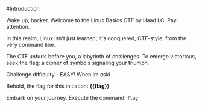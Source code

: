 #Introduction

Wake up, hacker. Welcome to the Linux Basics CTF by Haad LC. Pay attention.

In this realm, Linux isn't just learned; it's conquered, CTF-style, from the very command line.

The CTF unfurls before you, a labyrinth of challenges. To emerge victorious, seek the flag: a cipher of symbols signaling your triumph.

Challenge difficulty - EASY! When im aski

Behold, the flag for this initiation: **{{flag}}**

Embark on your journey. Execute the command:
`flag`
 